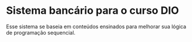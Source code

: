 # Sistema bancário para o curso DIO

Esse sistema se baseia em conteúdos ensinados para melhorar sua lógica de programação sequencial.
